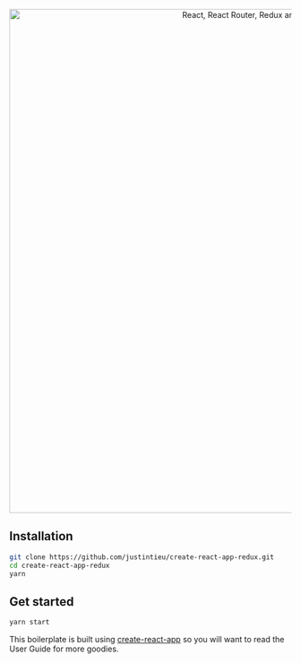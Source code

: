 <p align="center"><a href="https://medium.com/@notrab/getting-started-with-create-react-app-redux-react-router-redux-thunk-d6a19259f71f"><img src="https://i.imgur.com/PATsTx2.png" title="View tutorial" alt="React, React Router, Redux and Redux Thunk" width="900"></a></p>

## Installation

```bash
git clone https://github.com/justintieu/create-react-app-redux.git
cd create-react-app-redux
yarn
```

## Get started

```bash
yarn start
```

This boilerplate is built using [create-react-app](https://github.com/facebook/create-react-app) so you will want to read the User Guide for more goodies.
